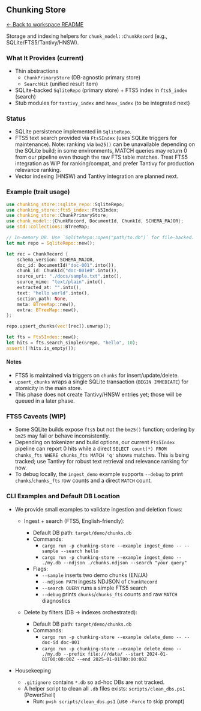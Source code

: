 ## Chunking Store

[← Back to workspace README](../README.md)

Storage and indexing helpers for `chunk_model::ChunkRecord` (e.g., SQLite/FTS5/Tantivy/HNSW).

### What It Provides (current)
- Thin abstractions
  - `ChunkPrimaryStore` (DB-agnostic primary store)
  - `SearchHit` (unified result item)
- SQLite-backed `SqliteRepo` (primary store) + FTS5 index in `fts5_index` (search)
- Stub modules for `tantivy_index` and `hnsw_index` (to be integrated next)

### Status
- SQLite persistence implemented in `SqliteRepo`.
- FTS5 text search provided via `Fts5Index` (uses SQLite triggers for maintenance). Note: ranking via `bm25()` can be unavailable depending on the SQLite build; in some environments, MATCH queries may return 0 from our pipeline even though the raw FTS table matches. Treat FTS5 integration as WIP for ranking/compat, and prefer Tantivy for production relevance ranking.
- Vector indexing (HNSW) and Tantivy integration are planned next.

### Example (trait usage)
```rust
use chunking_store::sqlite_repo::SqliteRepo;
use chunking_store::fts5_index::Fts5Index;
use chunking_store::ChunkPrimaryStore;
use chunk_model::{ChunkRecord, DocumentId, ChunkId, SCHEMA_MAJOR};
use std::collections::BTreeMap;

// In-memory DB. Use `SqliteRepo::open("path/to.db")` for file-backed.
let mut repo = SqliteRepo::new();

let rec = ChunkRecord {
    schema_version: SCHEMA_MAJOR,
    doc_id: DocumentId("doc-001".into()),
    chunk_id: ChunkId("doc-001#0".into()),
    source_uri: "./docs/sample.txt".into(),
    source_mime: "text/plain".into(),
    extracted_at: "".into(),
    text: "hello world".into(),
    section_path: None,
    meta: BTreeMap::new(),
    extra: BTreeMap::new(),
};

repo.upsert_chunks(vec![rec]).unwrap();

let fts = Fts5Index::new();
let hits = fts.search_simple(&repo, "hello", 10);
assert!(!hits.is_empty());
```

#### Notes
- FTS5 is maintained via triggers on `chunks` for insert/update/delete.
- `upsert_chunks` wraps a single SQLite transaction (`BEGIN IMMEDIATE`) for atomicity in the main store.
- This phase does not create Tantivy/HNSW entries yet; those will be queued in a later phase.

### FTS5 Caveats (WIP)
- Some SQLite builds expose `fts5` but not the `bm25()` function; ordering by `bm25` may fail or behave inconsistently.
- Depending on tokenizer and build options, our current `Fts5Index` pipeline can report 0 hits while a direct `SELECT count(*) FROM chunks_fts WHERE chunks_fts MATCH 'q'` shows matches. This is being tracked; use Tantivy for robust text retrieval and relevance ranking for now.
- To debug locally, the `ingest_demo` example supports `--debug` to print `chunks`/`chunks_fts` row counts and a direct `MATCH` count.

### CLI Examples and Default DB Location

- We provide small examples to validate ingestion and deletion flows:

  - Ingest + search (FTS5, English-friendly):
    - Default DB path: `target/demo/chunks.db`
    - Commands:
      - `cargo run -p chunking-store --example ingest_demo -- --sample --search hello`
      - `cargo run -p chunking-store --example ingest_demo -- ./my.db --ndjson ./chunks.ndjson --search "your query"`
    - Flags:
      - `--sample` inserts two demo chunks (EN/JA)
      - `--ndjson PATH` ingests NDJSON of `ChunkRecord`
      - `--search QUERY` runs a simple FTS5 search
      - `--debug` prints `chunks`/`chunks_fts` counts and raw `MATCH` diagnostics

  - Delete by filters (DB → indexes orchestrated):
    - Default DB path: `target/demo/chunks.db`
    - Commands:
      - `cargo run -p chunking-store --example delete_demo -- --doc-id doc-001`
      - `cargo run -p chunking-store --example delete_demo -- ./my.db --prefix file:///data/ --start 2024-01-01T00:00:00Z --end 2025-01-01T00:00:00Z`

- Housekeeping
  - `.gitignore` contains `*.db` so ad-hoc DBs are not tracked.
  - A helper script to clean all `.db` files exists: `scripts/clean_dbs.ps1` (PowerShell)
    - Run: `pwsh scripts/clean_dbs.ps1` (use `-Force` to skip prompt)
